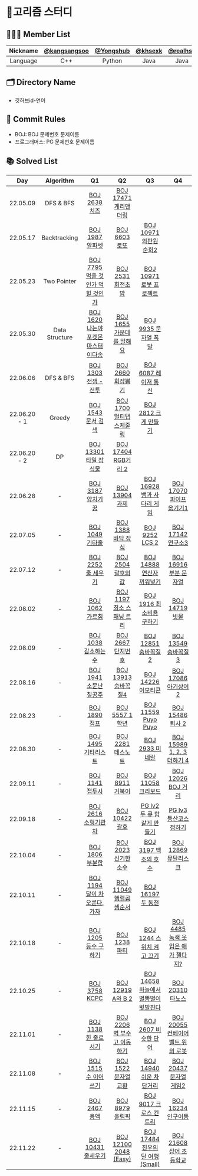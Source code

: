 # 🥚고리즘 스터디

## 🧑🏻‍💻 Member List

| Nickname | [@kangsangsoo](https://github.com/kangsangsoo) | [@Yongshub](https://github.com/YongsHub) | [@khsexk](https://github.com/khsexk) | [@realhsb](https://github.com/realhsb) | [@himJJong](https://github.com/himJJong) |
| :------: | :--------------------------------------------: | :--------------------------------------: | :----------------------------------: | :------------------------------------: | :--------------------------------------: |
| Language |                      C++                       |                  Python                  |                 Java                 |                  Java                  |                   Java                   |

## 🗂 Directory Name

- 깃허브id-언어

## 🤝 Commit Rules

- BOJ: BOJ 문제번호 문제이름
- 프로그래머스: PG 문제번호 문제이름

## 📚 Solved List

|     Day      |   Algorithm    |                                      Q1                                      |                                 Q2                                  |                                               Q3                                                |                                             Q4                                             |
| :----------: | :------------: | :--------------------------------------------------------------------------: | :-----------------------------------------------------------------: | :---------------------------------------------------------------------------------------------: | :----------------------------------------------------------------------------------------: |
|   22.05.09   |   DFS & BFS    |            [BOJ 2638 치즈](https://www.acmicpc.net/problem/2638)             |    [BOJ 17471 게리맨더링](https://www.acmicpc.net/problem/17471)    |
|   22.05.17   |  Backtracking  |           [BOJ 1987 알파벳](https://www.acmicpc.net/problem/1987)            |        [BOJ 6603 로또](https://www.acmicpc.net/problem/6603)        |                 [BOJ 10971 외판원 순회2](https://www.acmicpc.net/problem/10971)                 |
|   22.05.23   |  Two Pointer   |   [BOJ 7795 먹을 것인가 먹힐 것인가](https://www.acmicpc.net/problem/7795)   |      [BOJ 2531 회전초밥](https://www.acmicpc.net/problem/2531)      |                 [BOJ 10971 로봇 프로젝트](https://www.acmicpc.net/problem/3649)                 |
|   22.05.30   | Data Structure | [BOJ 1620 나는야 포켓몬 마스터 이다솜](https://www.acmicpc.net/problem/1620) |  [BOJ 1655 가운데를 말해요](https://www.acmicpc.net/problem/1655)   |                  [BOJ 9935 문자열 폭발](https://www.acmicpc.net/problem/9935)                   |
|   22.06.06   |   DFS & BFS    |         [BOJ 1303 전쟁 - 전투](https://www.acmicpc.net/problem/1303)         |      [BOJ 2660 회장뽑기](https://www.acmicpc.net/problem/2660)      |                  [BOJ 6087 레이저 통신](https://www.acmicpc.net/problem/6087)                   |
| 22.06.20 - 1 |     Greedy     |          [BOJ 1543 문서 검색](https://www.acmicpc.net/problem/1543)          |  [BOJ 1700 멀티탭 스케줄링](https://www.acmicpc.net/problem/1700)   |                  [BOJ 2812 크게 만들기](https://www.acmicpc.net/problem/2812)                   |
| 22.06.20 - 2 |       DP       |        [BOJ 13301 타일 장식물](https://www.acmicpc.net/problem/13301)        |    [BOJ 17404 RGB거리 2](https://www.acmicpc.net/problem/17404)     |
|   22.06.28   |       -        |          [BOJ 3187 양치기 꿍](https://www.acmicpc.net/problem/3187)          |       [BOJ 13904 과제](https://www.acmicpc.net/problem/13904)       |               [BOJ 16928 뱀과 사다리 게임](https://www.acmicpc.net/problem/16928)               |             [BOJ 17070 파이프 옮기기1](https://www.acmicpc.net/problem/17070)              |
|   22.07.05   |       -        |           [BOJ 1049 기타줄](https://www.acmicpc.net/problem/1049)            |     [BOJ 1388 바닥 장식](https://www.acmicpc.net/problem/1388)      |                     [BOJ 9252 LCS 2](https://www.acmicpc.net/problem/9252)                      |                 [BOJ 17142 연구소3](https://www.acmicpc.net/problem/17142)                 |
|   22.07.12   |       -        |          [BOJ 2252 줄 세우기](https://www.acmicpc.net/problem/2252)          |     [BOJ 2504 괄호의 값](https://www.acmicpc.net/problem/2504)      |               [BOJ 14888 연산자 끼워넣기](https://www.acmicpc.net/problem/14888)                |               [BOJ 16916 부분 문자열](https://www.acmicpc.net/problem/16916)               |
|   22.08.02   |       -        |           [BOJ 1062 가르침](https://www.acmicpc.net/problem/1062)            |  [BOJ 1197 최소 스패닝 트리](https://www.acmicpc.net/problem/1197)  |                [BOJ 1916 최소비용 구하기](https://www.acmicpc.net/problem/1916)                 |                  [BOJ 14719 빗물](https://www.acmicpc.net/problem/14719)                   |
|   22.08.09   |       -        |         [BOJ 1038 감소하는 수](https://www.acmicpc.net/problem/1038)         |      [BOJ 2667 단지번호](https://www.acmicpc.net/problem/2667)      |                  [BOJ 12851 숨바꼭질2](https://www.acmicpc.net/problem/12851)                   |                [BOJ 13549 숨바꼭질3](https://www.acmicpc.net/problem/13549)                |
|   22.08.16   |       -        |        [BOJ 1941 소문난 칠공주](https://www.acmicpc.net/problem/1941)        |    [BOJ 13913 숨바꼭질4](https://www.acmicpc.net/problem/13913)     |                   [BOJ 14226 이모티콘](https://www.acmicpc.net/problem/14226)                   |                [BOJ 17086 아기상어2](https://www.acmicpc.net/problem/17086)                |
|   22.08.23   |       -        |            [BOJ 1890 점프](https://www.acmicpc.net/problem/1890)             |       [BOJ 5557 1학년](https://www.acmicpc.net/problem/5557)        |                  [BOJ 11559 Puyo Puyo](https://www.acmicpc.net/problem/11559)                   |                 [BOJ 15486 퇴사 2](https://www.acmicpc.net/problem/15486)                  |
|   22.08.30   |       -        |         [BOJ 1495 기타리스트](https://www.acmicpc.net/problem/1495)          |      [BOJ 2281 데스노트](https://www.acmicpc.net/problem/2281)      |                     [BOJ 2933 미네랄](https://www.acmicpc.net/problem/2933)                     |            [BOJ 15989 1, 2, 3 더하기 4](https://www.acmicpc.net/problem/15989)             |
|   22.09.11   |       -        |           [BOJ 1141 접두사](https://www.acmicpc.net/problem/1141)            |       [BOJ 8911 거북이](https://www.acmicpc.net/problem/8911)       |                   [BOJ 11058 크리보드](https://www.acmicpc.net/problem/11058)                   |                [BOJ 12026 BOJ 거리](https://www.acmicpc.net/problem/12026)                 |
|   22.09.18   |       -        |         [BOJ 2616 소형기관차](https://www.acmicpc.net/problem/2616)          |       [BOJ 10422 괄호](https://www.acmicpc.net/problem/10422)       | [PG lv2 두 큐 합 같게 만들기](https://school.programmers.co.kr/learn/courses/30/lessons/118667) | [PG lv3 등산코스 정하기](https://school.programmers.co.kr/learn/courses/30/lessons/118669) |
|   22.10.04   |       -        |           [BOJ 1806 부분합](https://www.acmicpc.net/problem/1806)            |    [BOJ 2023 신기한 소수](https://www.acmicpc.net/problem/2023)     |                  [BOJ 3197 백조의 호수](https://www.acmicpc.net/problem/3197)                   |               [BOJ 12869 뮤탈리스크](https://www.acmicpc.net/problem/12869)                |
|   22.10.11   |       -        |     [BOJ 1194 달이 차오른다, 가자](https://www.acmicpc.net/problem/1194)     |   [BOJ 11049 행렬곱셈순서](https://www.acmicpc.net/problem/11049)   |                   [BOJ 16197 두 동전](https://www.acmicpc.net/problem/16197)                    |
|   22.10.18   |       -        |         [BOJ 1205 등수 구하기](https://www.acmicpc.net/problem/1205)         |        [BOJ 1238 파티](https://www.acmicpc.net/problem/1238)        |                [BOJ 1244 스위치 켜고 끄기](https://www.acmicpc.net/problem/1244)                |         [BOJ 4485 녹색 옷 입은 애가 젤다지?](https://www.acmicpc.net/problem/4485)         |
|   22.10.25   |       -        |            [BOJ 3758 KCPC](https://www.acmicpc.net/problem/3758)             |     [BOJ 12919 A와 B 2](https://www.acmicpc.net/problem/12919)      |          [BOJ 14658 하늘에서 별똥별이 빗발친다](https://www.acmicpc.net/problem/14658)          |                 [BOJ 20310 타노스](https://www.acmicpc.net/problem/20310)                  |
|   22.11.01   |       -        |        [BOJ 1138 한 줄로 서기](https://www.acmicpc.net/problem/1138)         | [BOJ 2206 벽 부수고 이동하기](https://www.acmicpc.net/problem/2206) |                  [BOJ 2607 비슷한 단어](https://www.acmicpc.net/problem/2607)                   |         [BOJ 20055 컨베이어 벨트 위의 로봇](https://www.acmicpc.net/problem/20055)         |
|   22.11.08   |       -        |        [BOJ 1515 수 이어 쓰기](https://www.acmicpc.net/problem/1515)         |    [BOJ 1522 문자열 교환](https://www.acmicpc.net/problem/1522)     |                [BOJ 14940 쉬운 차단거리](https://www.acmicpc.net/problem/14940)                 |              [BOJ 20437 문자열 게임2](https://www.acmicpc.net/problem/20437)               |
|   22.11.15   |       -        |            [BOJ 2467 용액](https://www.acmicpc.net/problem/2467)             |       [BOJ 8979 올림픽](https://www.acmicpc.net/problem/8979)       |                 [BOJ 9017 크로스 컨트리](https://www.acmicpc.net/problem/9017)                  |                [BOJ 16234 인구이동](https://www.acmicpc.net/problem/16234)                 |
|   22.11.22   |       -        |         [BOJ 10431 줄세우기](https://www.acmicpc.net/problem/10431)          |   [BOJ 12100 2048 (Easy)](https://www.acmicpc.net/problem/12100)    |            [BOJ 17484 진우의 달 여행 (Small)](https://www.acmicpc.net/problem/17484)            |              [BOJ 21608 상어 초등학교](https://www.acmicpc.net/problem/21608)              |
